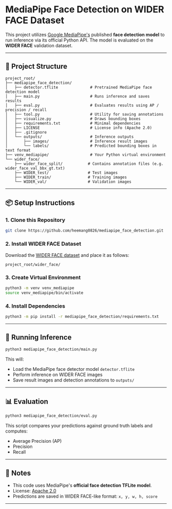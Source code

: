 # MediaPipe Face Detection on WIDER FACE Dataset

This project utilizes [Google MediaPipe's](https://ai.google.dev/edge/mediapipe/solutions/vision/face_detector) published **face detection model** to run inference via its official Python API. The model is evaluated on the **WIDER FACE** validation dataset.

---

## 📁 Project Structure

```
project_root/
├── mediapipe_face_detection/
│   ├── detector.tflite              # Pretrained MediaPipe face detection model
│   ├── main.py                      # Runs inference and saves results
│   ├── eval.py                      # Evaluates results using AP / precision / recall
│   ├── tool.py                      # Utility for saving annotations
│   ├── visualize.py                 # Draws bounding boxes
│   ├── requirements.txt             # Minimal dependencies
│   ├── LICENSE                      # License info (Apache 2.0)
│   ├── .gitignore
│   └── outputs/                     # Inference outputs
│       ├── images/                  # Inference result images
│       └── labels/                  # Predicted bounding boxes in text format
├── venv_mediapipe/                  # Your Python virtual environment
└── wider_face/
    ├── wider_face_split/           # Contains annotation files (e.g. wider_face_val_bbx_gt.txt)
    ├── WIDER_test/                 # Test images
    ├── WIDER_train/                # Training images
    └── WIDER_val/                  # Validation images
```

---

## 📦 Setup Instructions

### 1. Clone this Repository

```bash
git clone https://github.com/heemang0826/mediapipe_face_detection.git
```

### 2. Install WIDER FACE Dataset

Download the [WIDER FACE dataset](http://shuoyang1213.me/WIDERFACE/) and place it as follows:

```
project_root/wider_face/
```

### 3. Create Virtual Environment

```bash
python3 -m venv venv_mediapipe
source venv_mediapipe/bin/activate
```

### 4. Install Dependencies

```bash
python3 -m pip install -r mediapipe_face_detection/requirements.txt
```

---

## 🚀 Running Inference

```bash
python3 mediapipe_face_detection/main.py
```

This will:

- Load the MediaPipe face detector model `detector.tflite`
- Perform inference on WIDER FACE images
- Save result images and detection annotations to `outputs/`

---

## 📊 Evaluation

```bash
python3 mediapipe_face_detection/eval.py
```

This script compares your predictions against ground truth labels and computes:

- Average Precision (AP)
- Precision
- Recall

---

## 📎 Notes

- This code uses MediaPipe's **official face detection TFLite model**.
- License: [Apache 2.0](https://github.com/google/mediapipe/blob/master/LICENSE)
- Predictions are saved in WIDER FACE-like format: `x, y, w, h, score`

---
